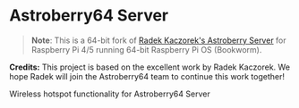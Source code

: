 # Astroberry64 Server

> **Note**: This is a 64-bit fork of [Radek Kaczorek's Astroberry Server](https://github.com/astroberry64/astroberry64-server) for Raspberry Pi 4/5 running 64-bit Raspberry Pi OS (Bookworm).

**Credits:** This project is based on the excellent work by Radek Kaczorek. We hope Radek will join the Astroberry64 team to continue this work together!

Wireless hotspot functionality for Astroberry64 Server
